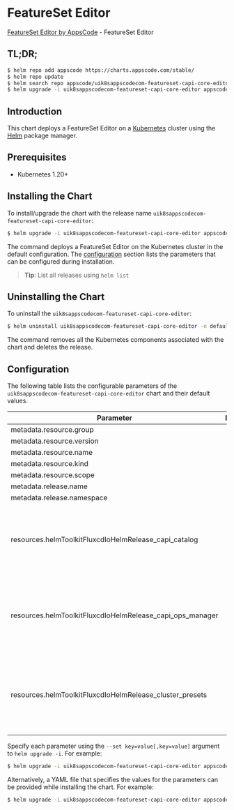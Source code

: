 # FeatureSet Editor

[FeatureSet Editor by AppsCode](https://appscode.com) - FeatureSet Editor

## TL;DR;

```bash
$ helm repo add appscode https://charts.appscode.com/stable/
$ helm repo update
$ helm search repo appscode/uik8sappscodecom-featureset-capi-core-editor --version=v0.16.0
$ helm upgrade -i uik8sappscodecom-featureset-capi-core-editor appscode/uik8sappscodecom-featureset-capi-core-editor -n default --create-namespace --version=v0.16.0
```

## Introduction

This chart deploys a FeatureSet Editor on a [Kubernetes](http://kubernetes.io) cluster using the [Helm](https://helm.sh) package manager.

## Prerequisites

- Kubernetes 1.20+

## Installing the Chart

To install/upgrade the chart with the release name `uik8sappscodecom-featureset-capi-core-editor`:

```bash
$ helm upgrade -i uik8sappscodecom-featureset-capi-core-editor appscode/uik8sappscodecom-featureset-capi-core-editor -n default --create-namespace --version=v0.16.0
```

The command deploys a FeatureSet Editor on the Kubernetes cluster in the default configuration. The [configuration](#configuration) section lists the parameters that can be configured during installation.

> **Tip**: List all releases using `helm list`

## Uninstalling the Chart

To uninstall the `uik8sappscodecom-featureset-capi-core-editor`:

```bash
$ helm uninstall uik8sappscodecom-featureset-capi-core-editor -n default
```

The command removes all the Kubernetes components associated with the chart and deletes the release.

## Configuration

The following table lists the configurable parameters of the `uik8sappscodecom-featureset-capi-core-editor` chart and their default values.

|                         Parameter                         | Description |                                                                                                                                                                                                                                                                                                                                 Default                                                                                                                                                                                                                                                                                                                                 |
|-----------------------------------------------------------|-------------|-------------------------------------------------------------------------------------------------------------------------------------------------------------------------------------------------------------------------------------------------------------------------------------------------------------------------------------------------------------------------------------------------------------------------------------------------------------------------------------------------------------------------------------------------------------------------------------------------------------------------------------------------------------------------|
| metadata.resource.group                                   |             | <code>ui.k8s.appscode.com</code>                                                                                                                                                                                                                                                                                                                                                                                                                                                                                                                                                                                                                                        |
| metadata.resource.version                                 |             | <code>v1alpha1</code>                                                                                                                                                                                                                                                                                                                                                                                                                                                                                                                                                                                                                                                   |
| metadata.resource.name                                    |             | <code>featuresets</code>                                                                                                                                                                                                                                                                                                                                                                                                                                                                                                                                                                                                                                                |
| metadata.resource.kind                                    |             | <code>FeatureSet</code>                                                                                                                                                                                                                                                                                                                                                                                                                                                                                                                                                                                                                                                 |
| metadata.resource.scope                                   |             | <code>Cluster</code>                                                                                                                                                                                                                                                                                                                                                                                                                                                                                                                                                                                                                                                    |
| metadata.release.name                                     |             | <code>RELEASE-NAME</code>                                                                                                                                                                                                                                                                                                                                                                                                                                                                                                                                                                                                                                               |
| metadata.release.namespace                                |             | <code>default</code>                                                                                                                                                                                                                                                                                                                                                                                                                                                                                                                                                                                                                                                    |
| resources.helmToolkitFluxcdIoHelmRelease_capi_catalog     |             | <code>{"apiVersion":"helm.toolkit.fluxcd.io/v2","kind":"HelmRelease","metadata":{"labels":{"app.kubernetes.io/component":"capi-catalog"},"name":"capi-catalog","namespace":"kubeops"},"spec":{"chart":{"spec":{"chart":"capi-catalog","sourceRef":{"kind":"HelmRepository","name":"appscode-charts-oci","namespace":"kubeops"},"version":"v2024.10.24"}},"install":{"crds":"CreateReplace","createNamespace":true,"remediation":{"retries":-1}},"interval":"5m","releaseName":"capi-catalog","storageNamespace":"capi-cluster","targetNamespace":"capi-cluster","timeout":"30m","upgrade":{"crds":"CreateReplace","remediation":{"retries":-1}}}}</code>                |
| resources.helmToolkitFluxcdIoHelmRelease_capi_ops_manager |             | <code>{"apiVersion":"helm.toolkit.fluxcd.io/v2","kind":"HelmRelease","metadata":{"labels":{"app.kubernetes.io/component":"capi-ops-manager"},"name":"capi-ops-manager","namespace":"kubeops"},"spec":{"chart":{"spec":{"chart":"capi-ops-manager","sourceRef":{"kind":"HelmRepository","name":"appscode-charts-oci","namespace":"kubeops"},"version":"v2024.8.14"}},"install":{"crds":"CreateReplace","createNamespace":true,"remediation":{"retries":-1}},"interval":"5m","releaseName":"capi-ops-manager","storageNamespace":"capi-cluster","targetNamespace":"capi-cluster","timeout":"30m","upgrade":{"crds":"CreateReplace","remediation":{"retries":-1}}}}</code> |
| resources.helmToolkitFluxcdIoHelmRelease_cluster_presets  |             | <code>{"apiVersion":"helm.toolkit.fluxcd.io/v2","kind":"HelmRelease","metadata":{"labels":{"app.kubernetes.io/component":"cluster-presets"},"name":"cluster-presets","namespace":"kubeops"},"spec":{"chart":{"spec":{"chart":"cluster-presets","sourceRef":{"kind":"HelmRepository","name":"appscode-charts-oci","namespace":"kubeops"},"version":"v2025.3.14"}},"install":{"crds":"CreateReplace","createNamespace":true,"remediation":{"retries":-1}},"interval":"5m","releaseName":"cluster-presets","storageNamespace":"capi-cluster","targetNamespace":"capi-cluster","timeout":"30m","upgrade":{"crds":"CreateReplace","remediation":{"retries":-1}}}}</code>     |


Specify each parameter using the `--set key=value[,key=value]` argument to `helm upgrade -i`. For example:

```bash
$ helm upgrade -i uik8sappscodecom-featureset-capi-core-editor appscode/uik8sappscodecom-featureset-capi-core-editor -n default --create-namespace --version=v0.16.0 --set metadata.resource.group=ui.k8s.appscode.com
```

Alternatively, a YAML file that specifies the values for the parameters can be provided while
installing the chart. For example:

```bash
$ helm upgrade -i uik8sappscodecom-featureset-capi-core-editor appscode/uik8sappscodecom-featureset-capi-core-editor -n default --create-namespace --version=v0.16.0 --values values.yaml
```
